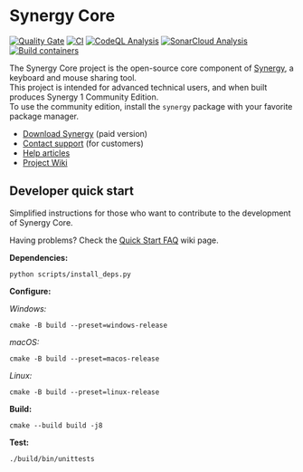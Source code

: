 # Synergy Core

[![Quality Gate](https://sonarcloud.io/api/project_badges/measure?project=symless_synergy-core&metric=alert_status)](https://sonarcloud.io/summary/new_code?id=symless_synergy-core)
[![CI](https://github.com/symless/synergy-core/actions/workflows/ci.yml/badge.svg)](https://github.com/symless/synergy-core/actions/workflows/ci.yml)
[![CodeQL Analysis](https://github.com/symless/synergy-core/actions/workflows/codeql-analysis.yml/badge.svg)](https://github.com/symless/synergy-core/actions/workflows/codeql-analysis.yml)
[![SonarCloud Analysis](https://github.com/symless/synergy-core/actions/workflows/sonarcloud-analysis.yml/badge.svg)](https://github.com/symless/synergy-core/actions/workflows/sonarcloud-analysis.yml)
[![Build containers](https://github.com/symless/synergy-core/actions/workflows/build-containers.yml/badge.svg)](https://github.com/symless/synergy-core/actions/workflows/build-containers.yml)

The Synergy Core project is the open-source core component of [Synergy](https://symless.com/synergy), a keyboard and mouse sharing tool.  
This project is intended for advanced technical users, and when built produces Synergy 1 Community Edition.  
To use the community edition, install the `synergy` package with your favorite package manager.  

* [Download Synergy](https://symless.com/synergy/download) (paid version)
* [Contact support](https://symless.com/synergy/contact) (for customers)
* [Help articles](https://symless.com/synergy/help)
* [Project Wiki](https://github.com/symless/synergy-core/wiki)

## Developer quick start

Simplified instructions for those who want to contribute to the development of Synergy Core.

Having problems? Check the [Quick Start FAQ](https://github.com/symless/synergy-core/wiki/Quick-Start-FAQ) wiki page.

**Dependencies:**
```
python scripts/install_deps.py
```

**Configure:**

*Windows:*
```
cmake -B build --preset=windows-release
```

*macOS:*
```
cmake -B build --preset=macos-release
```

*Linux:*
```
cmake -B build --preset=linux-release
```

**Build:**
```
cmake --build build -j8
```

**Test:**
```
./build/bin/unittests
```
